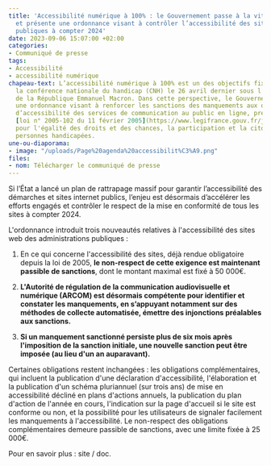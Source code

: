 ```yaml
---
title: 'Accessibilité numérique à 100% : le Gouvernement passe à la vitesse supérieure
  et présente une ordonnance visant à contrôler l’accessibilité des sites des administrations
  publiques à compter 2024'
date: 2023-09-06 15:07:00 +02:00
categories:
- Communiqué de presse
tags:
- Accessibilité
- accessibilité numérique
chapeau-text: L’accessibilité numérique à 100% est un des objectifs fixés lors de
  la conférence nationale du handicap (CNH) le 26 avril dernier sous l’égide du Président
  de la République Emmanuel Macron. Dans cette perspective, le Gouvernement présente
  une ordonnance visant à renforcer les sanctions des manquements aux obligations
  d’accessibilité des services de communication au public en ligne, prévues dans la
  [loi n° 2005-102 du 11 février 2005](https://www.legifrance.gouv.fr/jorf/id/JORFTEXT000000809647/)
  pour l'égalité des droits et des chances, la participation et la citoyenneté des
  personnes handicapées.
une-ou-diaporama:
- image: "/uploads/Page%20agenda%20accessibilit%C3%A9.png"
files:
- nom: Télécharger le communiqué de presse
---
```


Si l’État a lancé un plan de rattrapage massif pour garantir l’accessibilité des démarches et sites internet publics, l’enjeu est désormais d’accélérer les efforts engagés et contrôler le respect de la mise en conformité de tous les sites à compter 2024.

L'ordonnance introduit trois nouveautés relatives à l'accessibilité des sites web des administrations publiques :
1) En ce qui concerne l'accessibilité des sites, déjà rendue obligatoire depuis la loi de 2005, **le non-respect de cette exigence est maintenant passible de sanctions**, dont le montant maximal est fixé à 50 000€.

2) **L'Autorité de régulation de la communication audiovisuelle et numérique (ARCOM) est désormais compétente pour identifier et constater les manquements, en s’appuyant notamment sur des méthodes de collecte automatisée, émettre des injonctions préalables aux sanctions.**

3) **Si un manquement sanctionné persiste plus de six mois après l'imposition de la sanction initiale, une nouvelle sanction peut être imposée (au lieu d'un an auparavant).**

Certaines obligations restent inchangées : les obligations complémentaires, qui incluent la publication d'une déclaration d'accessibilité, l'élaboration et la publication d'un schéma pluriannuel (sur trois ans) de mise en accessibilité décliné en plans d'actions annuels, la publication du plan d'action de l'année en cours, l'indication sur la page d'accueil si le site est conforme ou non, et la possibilité pour les utilisateurs de signaler facilement les manquements à l'accessibilité. Le non-respect des obligations complémentaires demeure passible de sanctions, avec une limite fixée à 25 000€.

Pour en savoir plus : site / doc.

